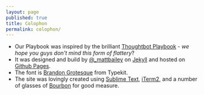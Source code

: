 ```yaml
---
layout: page
published: true
title: Colophon
permalink: colophon/
---
```


* Our Playbook was inspired by the brilliant [Thoughtbot Playbook](http://playbook.thoughtbot.com/) - *we hope you guys don't mind this form of flattery*?
* It was designed and build by [@_mattbailey](http://www.twitter.com/_mattbailey) on [Jekyll](http://jekyllrb.com/) and hosted on [Github Pages](http://pages.github.com/).
* The font is [Brandon Grotesque](https://typekit.com/fonts/brandon-grotesque) from Typekit.
* The site was lovingly created using [Sublime Text](http://www.sublimetext.com/), [iTerm2](http://www.iterm2.com/#/section/home), and a number of glasses of [Bourbon](http://bourbon.io/) for good measure.